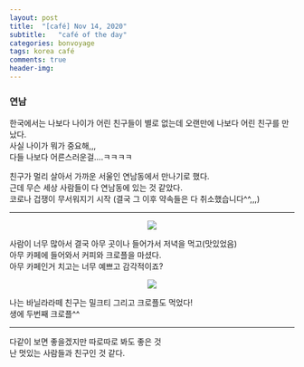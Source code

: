 ```yaml
---
layout: post
title:  "[café] Nov 14, 2020"
subtitle:   "café of the day"
categories: bonvoyage
tags: korea café
comments: true
header-img: 
---
```


### 연남
  
한국에서는 나보다 나이가 어린 친구들이 별로 없는데 오랜만에 나보다 어린 친구를 만났다.  
사실 나이가 뭐가 중요해,,,  
다들 나보다 어른스러운걸....ㅋㅋㅋㅋ  
  
친구가 멀리 살아서 가까운 서울인 연남동에서 만나기로 했다.  
근데 무슨 세상 사람들이 다 연남동에 있는 것 같았다.  
코로나 겁쟁이 무서워지기 시작 (결국 그 이후 약속들은 다 취소했습니다^^,,,)  

---

<center><img src="https://ataraxiady.github.io/assets/img/bonvoyage/korea/2020-11-14-cafe1.jpeg"></center>
  
사람이 너무 많아서 결국 아무 곳이나 들어가서 저녁을 먹고(맛있었음)  
아무 카페에 들어와서 커피와 크로플을 마셨다.  
아무 카페인거 치고는 너무 예쁘고 감각적이죠?  
    
<center><img src="https://ataraxiady.github.io/assets/img/bonvoyage/korea/2020-11-14-cafe2.jpeg"></center>

 나는 바닐라라떼 친구는 밀크티 그리고 크로플도 먹었다!  
 생에 두번째 크로플^^
     
---
  
다같이 보면 좋을겠지만 따로따로 봐도 좋은 것   
난 멋있는 사람들과 친구인 것 같다.  
  
  